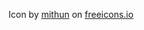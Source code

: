 Icon by <a href="https://freeicons.io/profile/714">mithun</a> on <a href="https://freeicons.io">freeicons.io</a>
    